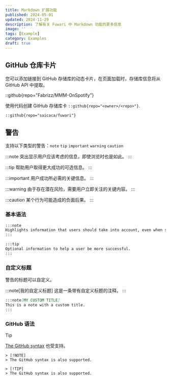 ```yaml
---
title: Markdown 扩展功能
published: 2024-05-01
updated: 2024-11-29
description: 了解有关 Fuwari 中 Markdown 功能的更多信息
image: ''
tags: [Example]
category: Examples
draft: true
---
```


## GitHub 仓库卡片
您可以添加链接到 GitHub 存储库的动态卡片，在页面加载时，存储库信息将从 GitHub API 中提取。

::github{repo="Fabrizz/MMM-OnSpotify"}

使用代码创建 GitHub 存储库卡 `::github{repo="<owner>/<repo>"}`.

```markdown
::github{repo="saicaca/fuwari"}
```

## 警告

支持以下类型的警告：`note` `tip` `important` `warning` `caution`

:::note
突出显示用户应该考虑的信息，即使浏览时也是如此。
:::

:::tip
帮助用户取得更大成功的可选信息。
:::

:::important
用户成功所必需的关键信息。
:::

:::warning
由于存在潜在风险，需要用户立即关注的关键内容。
:::

:::caution
某个行为可能造成的负面后果。
:::

### 基本语法

```markdown
:::note
Highlights information that users should take into account, even when skimming.
:::

:::tip
Optional information to help a user be more successful.
:::
```

### 自定义标题

警告的标题可以自定义。

:::note[我的自定义标题]
这是一条带有自定义标题的注释。
:::

```markdown
:::note[MY CUSTOM TITLE]
This is a note with a custom title.
:::
```

### GitHub 语法

> [!TIP]
> [The GitHub syntax](https://github.com/orgs/community/discussions/16925) 也受支持。

```
> [!NOTE]
> The GitHub syntax is also supported.

> [!TIP]
> The GitHub syntax is also supported.
```
